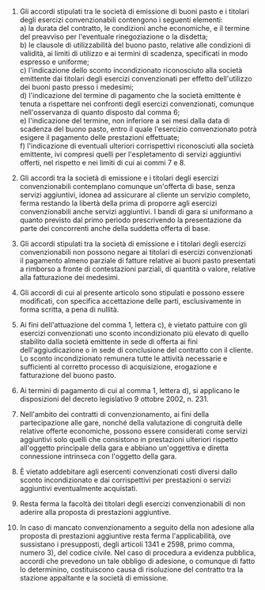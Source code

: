 1. Gli accordi stipulati tra le società di emissione di buoni pasto e i titolari degli esercizi convenzionabili contengono i seguenti elementi:<br>a) la durata del contratto, le condizioni anche economiche, e il termine del preavviso per l'eventuale rinegoziazione o la disdetta;<br>b) le clausole di utilizzabilità del buono pasto, relative alle condizioni di validità, ai limiti di utilizzo e ai termini di scadenza, specificati in modo espresso e uniforme;<br>c)  l'indicazione dello sconto incondizionato riconosciuto alla società emittente dai titolari degli esercizi convenzionati per effetto dell'utilizzo dei buoni pasto presso i medesimi;<br>d) l'indicazione del termine di pagamento che la società emittente è tenuta a rispettare nei confronti degli esercizi convenzionati, comunque nell'osservanza di quanto disposto dal comma 6;<br>e) l'indicazione del termine, non inferiore a sei mesi dalla data di scadenza del buono pasto, entro il quale l'esercizio convenzionato potrà esigere il pagamento delle prestazioni effettuate;<br>f) l'indicazione di eventuali ulteriori corrispettivi riconosciuti alla società emittente, ivi compresi quelli per l'espletamento di servizi aggiuntivi offerti, nel rispetto e nei limiti di cui ai commi 7 e 8. 

2. Gli accordi tra la società di emissione e i titolari degli esercizi convenzionabili contemplano comunque un'offerta di base, senza servizi aggiuntivi, idonea ad assicurare al cliente un servizio completo, ferma restando la libertà della prima di proporre agli esercizi convenzionabili anche servizi aggiuntivi. I bandi di gara si uniformano a quanto previsto dal primo periodo prescrivendo la presentazione da parte dei concorrenti anche della suddetta offerta di base.

3. Gli accordi stipulati tra la società di emissione e i titolari degli esercizi convenzionabili non possono negare ai titolari di esercizi convenzionati il pagamento almeno parziale di fatture relative ai buoni pasto presentati a rimborso a fronte di contestazioni parziali, di quantità o valore, relative alla fatturazione dei medesimi.

4. Gli accordi di cui al presente articolo sono stipulati e possono essere modificati, con specifica accettazione delle parti, esclusivamente in forma scritta, a pena di nullità. 

5. Ai fini dell'attuazione del comma 1, lettera c), è vietato pattuire con gli esercizi convenzionati uno sconto incondizionato più elevato di quello stabilito dalla società emittente in sede di offerta ai fini dell'aggiudicazione o in sede di conclusione del contratto con il cliente. Lo sconto incondizionato remunera tutte le attività necessarie e sufficienti al corretto processo di acquisizione, erogazione e fatturazione del buono pasto.

6. Ai termini di pagamento di cui al comma 1, lettera d), si applicano le disposizioni del decreto legislativo 9 ottobre 2002, n. 231.

7. Nell'ambito dei contratti di convenzionamento, ai fini della partecipazione alle gare, nonché della valutazione di congruità delle relative offerte economiche, possono essere considerati come servizi aggiuntivi solo quelli che consistono in prestazioni ulteriori rispetto all'oggetto principale della gara e abbiano un'oggettiva e diretta connessione intrinseca con l'oggetto della gara.

8. È vietato addebitare agli esercenti convenzionati costi diversi dallo sconto incondizionato e dai corrispettivi per prestazioni o servizi aggiuntivi eventualmente acquistati.

9. Resta ferma la facoltà dei titolari degli esercizi convenzionabili di non aderire alla proposta di prestazioni aggiuntive.

10. In caso di mancato convenzionamento a seguito della non adesione alla proposta di prestazioni aggiuntive resta ferma l'applicabilità, ove sussistano i presupposti, degli articoli 1341 e 2598, primo comma, numero 3), del codice civile. Nel caso di procedura a evidenza pubblica, accordi che prevedono un tale obbligo di adesione, o comunque di fatto lo determinino, costituiscono causa di risoluzione del contratto tra la stazione appaltante e la società di emissione.